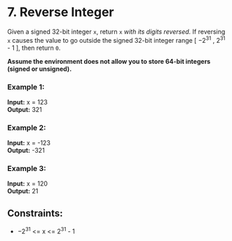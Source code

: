 # 7. Reverse Integer
Given a signed 32-bit integer `x`, return `x` *with its digits reversed.* If reversing `x` causes the value to go outside the signed 32-bit integer range [ $-2^{31}$ , $2^{31}$ - 1 ], then return `0`.

**Assume the environment does not allow you to store 64-bit integers (signed or unsigned).**

### Example 1:  

**Input:** x = 123   
**Output:** 321

### Example 2:

**Input:** x = -123  
**Output:** -321  

### Example 3: 
**Input:** x = 120  
**Output:** 21

## Constraints:

- $-2^{31}$ <= x <= $2^{31}$ - 1